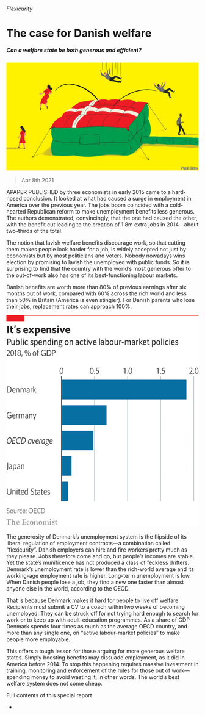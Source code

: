 ###### Flexicurity

# The case for Danish welfare 

##### Can a welfare state be both generous and efficient? 

![image](images/20210410_srd007.jpg) 

> Apr 8th 2021 

APAPER PUBLISHED by three economists in early 2015 came to a hard-nosed conclusion. It looked at what had caused a surge in employment in America over the previous year. The jobs boom coincided with a cold-hearted Republican reform to make unemployment benefits less generous. The authors demonstrated, convincingly, that the one had caused the other, with the benefit cut leading to the creation of 1.8m extra jobs in 2014—about two-thirds of the total.

The notion that lavish welfare benefits discourage work, so that cutting them makes people look harder for a job, is widely accepted not just by economists but by most politicians and voters. Nobody nowadays wins election by promising to lavish the unemployed with public funds. So it is surprising to find that the country with the world’s most generous offer to the out-of-work also has one of its best-functioning labour markets. 


Danish benefits are worth more than 80% of previous earnings after six months out of work, compared with 60% across the rich world and less than 50% in Britain (America is even stingier). For Danish parents who lose their jobs, replacement rates can approach 100%.

![image](images/20210410_SRC147.png) 


The generosity of Denmark’s unemployment system is the flipside of its liberal regulation of employment contracts—a combination called “flexicurity”. Danish employers can hire and fire workers pretty much as they please. Jobs therefore come and go, but people’s incomes are stable. Yet the state’s munificence has not produced a class of feckless drifters. Denmark’s unemployment rate is lower than the rich-world average and its working-age employment rate is higher. Long-term unemployment is low. When Danish people lose a job, they find a new one faster than almost anyone else in the world, according to the OECD. 

That is because Denmark makes it hard for people to live off welfare. Recipients must submit a CV to a coach within two weeks of becoming unemployed. They can be struck off for not trying hard enough to search for work or to keep up with adult-education programmes. As a share of GDP Denmark spends four times as much as the average OECD country, and more than any single one, on “active labour-market policies” to make people more employable. 

This offers a tough lesson for those arguing for more generous welfare states. Simply boosting benefits may dissuade employment, as it did in America before 2014. To stop this happening requires massive investment in training, monitoring and enforcement of the rules for those out of work—spending money to avoid wasting it, in other words. The world’s best welfare system does not come cheap.

Full contents of this special report







* 


